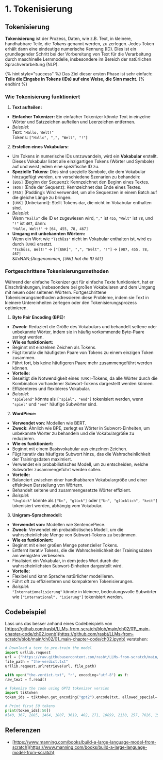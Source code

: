 # 1. Tokenisierung

## Tokenisierung

**Tokenisierung** ist der Prozess, Daten, wie z.B. Text, in kleinere, handhabbare Teile, die _Tokens_ genannt werden, zu zerlegen. Jedes Token erhält dann eine eindeutige numerische Kennung (ID). Dies ist ein grundlegender Schritt bei der Vorbereitung von Text für die Verarbeitung durch maschinelle Lernmodelle, insbesondere im Bereich der natürlichen Sprachverarbeitung (NLP).

{% hint style="success" %}
Das Ziel dieser ersten Phase ist sehr einfach: **Teile die Eingabe in Tokens (IDs) auf eine Weise, die Sinn macht**.
{% endhint %}

### **Wie Tokenisierung funktioniert**

1. **Text aufteilen:**
* **Einfacher Tokenizer:** Ein einfacher Tokenizer könnte Text in einzelne Wörter und Satzzeichen aufteilen und Leerzeichen entfernen.
* _Beispiel:_\
Text: `"Hallo, Welt!"`\
Tokens: `["Hallo", ",", "Welt", "!"]`
2. **Erstellen eines Vokabulars:**
* Um Tokens in numerische IDs umzuwandeln, wird ein **Vokabular** erstellt. Dieses Vokabular listet alle einzigartigen Tokens (Wörter und Symbole) auf und weist jedem eine spezifische ID zu.
* **Spezielle Tokens:** Dies sind spezielle Symbole, die dem Vokabular hinzugefügt werden, um verschiedene Szenarien zu behandeln:
* `[BOS]` (Beginn der Sequenz): Kennzeichnet den Beginn eines Textes.
* `[EOS]` (Ende der Sequenz): Kennzeichnet das Ende eines Textes.
* `[PAD]` (Padding): Wird verwendet, um alle Sequenzen in einem Batch auf die gleiche Länge zu bringen.
* `[UNK]` (Unbekannt): Stellt Tokens dar, die nicht im Vokabular enthalten sind.
* _Beispiel:_\
Wenn `"Hallo"` die ID `64` zugewiesen wird, `","` ist `455`, `"Welt"` ist `78`, und `"!"` ist `467`, dann:\
`"Hallo, Welt!"` → `[64, 455, 78, 467]`
* **Umgang mit unbekannten Wörtern:**\
Wenn ein Wort wie `"Tschüss"` nicht im Vokabular enthalten ist, wird es durch `[UNK]` ersetzt.\
`"Tschüss, Welt!"` → `["[UNK]", ",", "Welt", "!"]` → `[987, 455, 78, 467]`\
&#xNAN;_(Angenommen, `[UNK]` hat die ID `987`)_

### **Fortgeschrittene Tokenisierungsmethoden**

Während der einfache Tokenizer gut für einfache Texte funktioniert, hat er Einschränkungen, insbesondere bei großen Vokabularen und dem Umgang mit neuen oder seltenen Wörtern. Fortgeschrittene Tokenisierungsmethoden adressieren diese Probleme, indem sie Text in kleinere Untereinheiten zerlegen oder den Tokenisierungsprozess optimieren.

1. **Byte Pair Encoding (BPE):**
* **Zweck:** Reduziert die Größe des Vokabulars und behandelt seltene oder unbekannte Wörter, indem sie in häufig vorkommende Byte-Paare zerlegt werden.
* **Wie es funktioniert:**
* Beginnt mit einzelnen Zeichen als Tokens.
* Fügt iterativ die häufigsten Paare von Tokens zu einem einzigen Token zusammen.
* Fährt fort, bis keine häufigeren Paare mehr zusammengeführt werden können.
* **Vorteile:**
* Beseitigt die Notwendigkeit eines `[UNK]`-Tokens, da alle Wörter durch die Kombination vorhandener Subwort-Tokens dargestellt werden können.
* Effizienteres und flexibleres Vokabular.
* _Beispiel:_\
`"spielend"` könnte als `["spiel", "end"]` tokenisiert werden, wenn `"spiel"` und `"end"` häufige Subwörter sind.
2. **WordPiece:**
* **Verwendet von:** Modellen wie BERT.
* **Zweck:** Ähnlich wie BPE, zerlegt es Wörter in Subwort-Einheiten, um unbekannte Wörter zu behandeln und die Vokabulargröße zu reduzieren.
* **Wie es funktioniert:**
* Beginnt mit einem Basisvokabular aus einzelnen Zeichen.
* Fügt iterativ das häufigste Subwort hinzu, das die Wahrscheinlichkeit der Trainingsdaten maximiert.
* Verwendet ein probabilistisches Modell, um zu entscheiden, welche Subwörter zusammengeführt werden sollen.
* **Vorteile:**
* Balanciert zwischen einer handhabbaren Vokabulargröße und einer effektiven Darstellung von Wörtern.
* Behandelt seltene und zusammengesetzte Wörter effizient.
* _Beispiel:_\
`"Unglück"` könnte als `["Un", "glück"]` oder `["Un", "glücklich", "keit"]` tokenisiert werden, abhängig vom Vokabular.
3. **Unigram-Sprachmodell:**
* **Verwendet von:** Modellen wie SentencePiece.
* **Zweck:** Verwendet ein probabilistisches Modell, um die wahrscheinlichste Menge von Subwort-Tokens zu bestimmen.
* **Wie es funktioniert:**
* Beginnt mit einer großen Menge potenzieller Tokens.
* Entfernt iterativ Tokens, die die Wahrscheinlichkeit der Trainingsdaten am wenigsten verbessern.
* Finalisiert ein Vokabular, in dem jedes Wort durch die wahrscheinlichsten Subwort-Einheiten dargestellt wird.
* **Vorteile:**
* Flexibel und kann Sprache natürlicher modellieren.
* Führt oft zu effizienteren und kompakteren Tokenisierungen.
* _Beispiel:_\
`"Internationalisierung"` könnte in kleinere, bedeutungsvolle Subwörter wie `["international", "isierung"]` tokenisiert werden.

## Codebeispiel

Lass uns das besser anhand eines Codebeispiels von [https://github.com/rasbt/LLMs-from-scratch/blob/main/ch02/01\_main-chapter-code/ch02.ipynb](https://github.com/rasbt/LLMs-from-scratch/blob/main/ch02/01_main-chapter-code/ch02.ipynb) verstehen:
```python
# Download a text to pre-train the model
import urllib.request
url = ("https://raw.githubusercontent.com/rasbt/LLMs-from-scratch/main/ch02/01_main-chapter-code/the-verdict.txt")
file_path = "the-verdict.txt"
urllib.request.urlretrieve(url, file_path)

with open("the-verdict.txt", "r", encoding="utf-8") as f:
raw_text = f.read()

# Tokenize the code using GPT2 tokenizer version
import tiktoken
token_ids = tiktoken.get_encoding("gpt2").encode(txt, allowed_special={"[EOS]"}) # Allow the user of the tag "[EOS]"

# Print first 50 tokens
print(token_ids[:50])
#[40, 367, 2885, 1464, 1807, 3619, 402, 271, 10899, 2138, 257, 7026, 15632, 438, 2016, 257, 922, 5891, 1576, 438, 568, 340, 373, 645, 1049, 5975, 284, 502, 284, 3285, 326, 11, 287, 262, 6001, 286, 465, 13476, 11, 339, 550, 5710, 465, 12036, 11, 6405, 257, 5527, 27075, 11]
```
## Referenzen

* [https://www.manning.com/books/build-a-large-language-model-from-scratch](https://www.manning.com/books/build-a-large-language-model-from-scratch)
